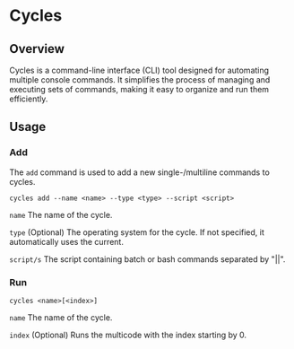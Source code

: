 # Cycles

## Overview

Cycles is a command-line interface (CLI) tool designed for automating multiple console commands. It simplifies the process of managing and executing sets of commands, making it easy to organize and run them efficiently.

## Usage

### Add

The `add` command is used to add a new single-/multiline commands to cycles.

```
cycles add --name <name> --type <type> --script <script>
```

`name` The name of the cycle.

`type` (Optional) The operating system for the cycle. If not specified, it automatically uses the current.

`script/s` The script containing batch or bash commands separated by "||".

### Run

```
cycles <name>[<index>]
```

`name` The name of the cycle.

`index` (Optional) Runs the multicode with the index starting by 0.
